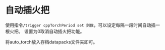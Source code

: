 # 自动插火把
使用指令`/trigger cppTorchPeriod set 刻数`，可以设定每隔一段时间自动插一根火把。
设置为0取消自动插火把功能。

将auto_torch放入存档datapacks文件夹即可。

